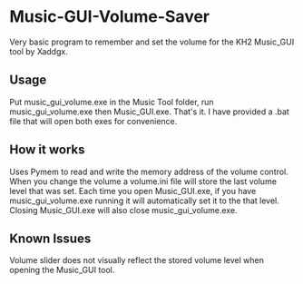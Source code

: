 # Music-GUI-Volume-Saver
Very basic program to remember and set the volume for the KH2 Music_GUI tool by Xaddgx.

## Usage
Put music_gui_volume.exe in the Music Tool folder, run music_gui_volume.exe then Music_GUI.exe. That's it.
I have provided a .bat file that will open both exes for convenience.

## How it works
Uses Pymem to read and write the memory address of the volume control.
When you change the volume a volume.ini file will store the last volume level that was set. 
Each time you open Music_GUI.exe, if you have music_gui_volume.exe running it will automatically set it to the that level.
Closing Music_GUI.exe will also close music_gui_volume.exe.

## Known Issues
Volume slider does not visually reflect the stored volume level when opening the Music_GUI tool.
